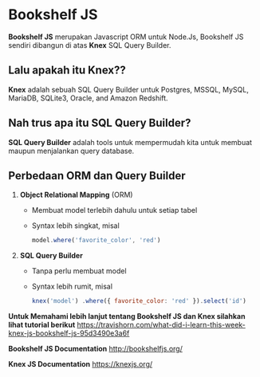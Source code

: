 # Bookshelf JS

**Bookshelf JS** merupakan Javascript ORM untuk Node.Js, Bookshelf JS sendiri dibangun di atas **Knex** SQL Query Builder.

## Lalu apakah itu **Knex**??

**Knex** adalah sebuah SQL Query Builder untuk Postgres, MSSQL, MySQL, MariaDB, SQLite3, Oracle, and Amazon Redshift.

## Nah trus apa itu **SQL Query Builder**?

**SQL Query Builder** adalah tools untuk mempermudah kita untuk membuat maupun menjalankan query database.

## Perbedaan ORM dan Query Builder

1.  **Object Relational Mapping** (ORM)

    - Membuat model terlebih dahulu untuk setiap tabel
    - Syntax lebih singkat, misal

      ```Javascript
      model.where('favorite_color', 'red')
      ```

1.  **SQL Query Builder**

    - Tanpa perlu membuat model
    - Syntax lebih rumit, misal

      ```Javascript
      knex('model') .where({ favorite_color: 'red' }).select('id')
      ```

**Untuk Memahami lebih lanjut tentang Bookshelf JS dan Knex silahkan lihat tutorial berikut** https://travishorn.com/what-did-i-learn-this-week-knex-js-bookshelf-js-95d3490e3a6f

**Bookshelf JS Documentation** http://bookshelfjs.org/

**Knex JS Documentation** https://knexjs.org/
